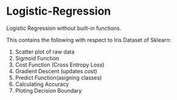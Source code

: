 # Logistic-Regression
Logistic Regression without built-in functions.

This contains the following with respect to Iris Dataset of Sklearn:

1. Scatter plot of raw data
2. Sigmoid Function 
3. Cost Function (Cross Entropy Loss)
4. Gradient Descent (updates cost)
5. Predict Function(asigning classes)
6. Calculating Accuracy
7. Ploting Decision Boundary
